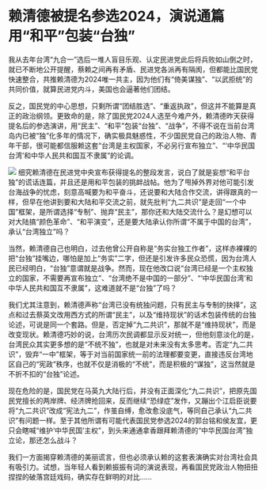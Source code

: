 # 赖清德被提名参选2024，演说通篇用“和平”包装“台独”

我从去年台湾“九合一”选后一堆人盲目乐观、认定民进党此后将兵败如山倒之时，就已不断地公开提醒，蔡赖之间再有矛盾、民进党各派再有隔阂，但都能比国民党快速整合，共推赖清德为2024唯一共主，因为他们有“倚美谋独”、“以武拒统”的共同价值，就算民进党内斗，美国也会逼著他们团结。

反之，国民党的中心思想，只剩所谓“团结胜选”、“重返执政”，但这并不能算是真正的政治纲领。更致命的是，除了国民党2024人选至今难产外，赖清德昨天获得提名后的参选演讲，用“民主”、“和平”包装“台独”、“战争”，不得不说在当前台湾岛内已被“独”化多年的情况下，确实极具魅惑性，不少国民党自己的政治人物、青年干部，很可能都信服赖这套“台湾是主权国家，不必另行宣布独立”、“‘中华民国台湾’和中华人民共和国互不隶属”的论调。

![](https://inews.gtimg.com/news_bt/Oschw5SlGvxxnMbaMqEmfAUHGggNQVRcbL9CdLjgFTT-IAA/1000)
细究赖清德在民进党中央宣布获得提名的整段发言，说白了就是妄想“和平台独”的谎话连篇，并且还是用和平包装的挑衅战帖。他为了甩掉外界对他可能引发台海战争的忧虑，刻意高喊要为和平奋斗，还说要和大陆合作交流，讲得跟真的一样，但早在他讲到要和大陆和平交流之前，就先批判“九二共识”是走回“一个中国”框架，是所谓选择“专制”、抛弃“民主”，那你还和大陆交流什么？是幻想可以对大陆搞“颜色革命”、“和平演变”，还是要大陆承认你所谓“不属于中国的台湾”，承认“台湾独立”吗？

当然，赖清德自己也明白，过去他曾公开自称是“务实台独工作者”，这样赤裸裸的把“台独”挂嘴边，哪怕是加上“务实”二字，但还是引发许多民众恐慌，因为台湾人民已经明白，“台独”意谓就是战争。然而，现在他改口说“台湾已经是一个主权独立的国家，不需要再宣布独立”、“台湾绝不是中国的一部分”、“‘中华民国台湾’和中华人民共和国互不隶属”，这难道就不是“台独”了吗？

我们尤其注意到，赖清德声称“台湾已没有统独问题，只有民主与专制的抉择”，这点和过去蔡英文改用西方式的所谓“民主”，以及“维持现状”的话术包装传统的台独论述，可说是同一个套路。但是，否定掉“九二共识”，那就不是“维持现状”，而是改变现状。赖清德巧妙的说，台湾历次民调都显示反对统一，但他刻意淡化的是，台湾民众其实更多想的是“不统不独”，也就是对未来没有太多思考。否定“九二共识”，毁弃“一中”框架，等于对当前国家统一前的法理都要变更，直接违反台湾地区自己的“宪政”秩序，也就不仅是消极的“不统”，而是积极的“谋独”，这当然就是不折不扣的“台独”论述。

现在危险的是，国民党在马英九大陆行后，并没有正面深化“九二共识”，把原先国民党擅长的两岸牌、经济牌抢回来，反而继续“恐绿症”发作，又蹦出个江启臣说要将“九二共识”改成“宪法九二”，作茧自缚，愈改愈没底气，等同自己承认“九二共识”有问题一样。至于其他所谓有可能代表国民党参选2024的郭台铭和侯友宜，更只会瞎喊“维护‘中华民国’主权”，到头来通通拿香跟拜赖清德的“中华民国台湾”独立论，那还怎么战斗？

我们一方面揭穿赖清德的美丽谎言，但也必须承认赖的这套表演确实对台湾社会具有吸引力。试想，当年轻人看到赖振振有词的演说表现，再看国民党政治人物扭扭捏捏的破落宫廷戏码，确实存在鲜明的对比……

